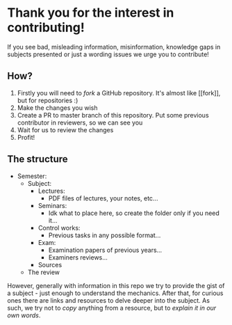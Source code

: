 # Thank you for the interest in contributing!
If you see bad, misleading information, misinformation, knowledge gaps in subjects presented or just a wording issues we urge you to contribute!

## How?
1. Firstly you will need to _fork_ a GitHub repository. It's almost like [[fork]], but for repositories :)
2. Make the changes you wish
3. Create a PR to master branch of this repository. Put some previous contributor in reviewers, so we can see you
4. Wait for us to review the changes
5. Profit!

## The structure
* Semester:
	* Subject:
		* Lectures:
			* PDF files of lectures, your notes, etc...
		* Seminars:
			* Idk what to place here, so create the folder only if you need it...
		* Control works:
			* Previous tasks in any possible format...
		* Exam:
			* Examination papers of previous years...
			* Examiners reviews...
		* Sources
	* The review

However, generally with information in this repo we try to provide the gist of a subject - just enough to understand the mechanics.
After that, for curious ones there are links and resources to delve deeper into the subject.
As such, we try not to _copy_ anything from a resource, but to _explain it in our own words_.